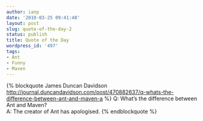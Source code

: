 ```yaml
---
author: ianp
date: '2010-03-25 09:41:48'
layout: post
slug: quote-of-the-day-2
status: publish
title: Quote of the Day
wordpress_id: '497'
tags:
- Ant
- Funny
- Maven
---
```


{% blockquote James Duncan Davidson http://journal.duncandavidson.com/post/470882637/q-whats-the-difference-between-ant-and-maven-a %}
Q: What’s the difference between Ant and Maven? <br />
A: The creator of Ant has apologised.
{% endblockquote %}


